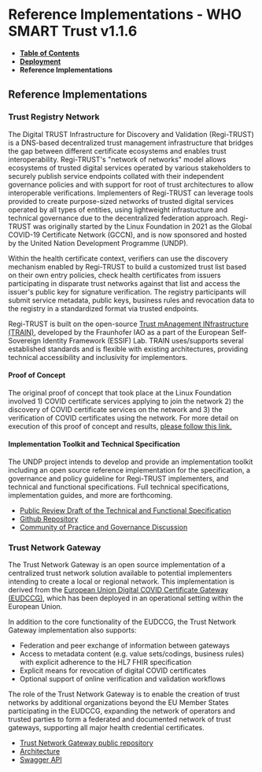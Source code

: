 # Reference Implementations - WHO SMART Trust v1.1.6

* [**Table of Contents**](toc.md)
* [**Deployment**](deployment.md)
* **Reference Implementations**

## Reference Implementations

### Trust Registry Network

The Digital TRUST Infrastructure for Discovery and Validation (Regi-TRUST) is a DNS-based decentralized trust management infrastructure that bridges the gap between different certificate ecosystems and enables trust interoperability. Regi-TRUST's "network of networks" model allows ecosystems of trusted digital services operated by various stakeholders to securely publish service endpoints collated with their independent governance policies and with support for root of trust architectures to allow interoperable verifications. Implementers of Regi-TRUST can leverage tools provided to create purpose-sized networks of trusted digital services operated by all types of entities, using lightweight infrastucture and technical governance due to the decentralized federation approach. Regi-TRUST was originally started by the Linux Foundation in 2021 as the Global COVID-19 Certificate Network (GCCN), and is now sponsored and hosted by the United Nation Development Programme (UNDP).

Within the health certificate context, verifiers can use the discovery mechanism enabled by Regi-TRUST to build a customized trust list based on their own entry policies, check health certificates from issuers participating in disparate trust networks against that list and access the issuer's public key for signature verification. The registry participants will submit service metadata, public keys, business rules and revocation data to the registry in a standardized format via trusted endpoints.

Regi-TRUST is built on the open-source [Trust mAnagement INfrastructure (TRAIN)](https://gitlab.grnet.gr/essif-lab/infrastructure/fraunhofer/train_project_summary), developed by the Fraunhofer IAO as a part of the European Self-Sovereign Identity Framework (ESSIF) Lab. TRAIN uses/supports several established standards and is flexible with existing architectures, providing technical accessibility and inclusivity for implementors.

#### Proof of Concept

The original proof of concept that took place at the Linux Foundation involved 1) COVID certificate services applying to join the network 2) the discovery of COVID certificate services on the network and 3) the verification of COVID certificates using the network. For more detail on execution of this proof of concept and results, [please follow this link.](https://www.lfph.io/2022/04/19/lfph-completes-the-proof-of-concept-of-its-gccn-trust-registry-network/)

#### Implementation Toolkit and Technical Specification

The UNDP project intends to develop and provide an implementation toolkit including an open source reference implementation for the specification, a governance and policy guideline for Regi-TRUST implementers, and technical and functional specifications. Full technical specifications, implementation guides, and more are forthcoming.

* [Public Review Draft of the Technical and Functional Specification](https://docs.google.com/document/d/1MOmhbPsVhGEULUeBhUdieYzpi6VzdPZedCAHb5aHEE0)
* [Github Repository](https://github.com/undp/Regi-TRUST)
* [Community of Practice and Governance Discussion](https://www.sparkblue.org/Regi-TRUST/)

### Trust Network Gateway

The Trust Network Gateway is an open source implementation of a centralized trust network solution available to potential implementers intending to create a local or regional network. This implementation is derived from the [European Union Digital COVID Certificate Gateway (EUDCCG)](https://github.com/ehn-dcc-development/eu-dcc-overview), which has been deployed in an operational setting within the European Union.

In addition to the core functionality of the EUDCCG, the Trust Network Gateway implementation also supports:

* Federation and peer exchange of information between gateways
* Access to metadata content (e.g. value sets/codings, business rules) with explicit adherence to the HL7 FHIR specification
* Explicit means for revocation of digital COVID certificates
* Optional support of online verification and validation workflows

The role of the Trust Network Gateway is to enable the creation of trust networks by additional organizations beyond the EU Member States participating in the EUDCCG, expanding the network of operators and trusted parties to form a federated and documented network of trust gateways, supporting all major health credential certificates.

* [Trust Network Gateway public repository](https://github.com/WorldHealthOrganization/ddcc-gateway)
* [Architecture](./trust_network_gateway_architecture.md)
* [Swagger API](openapi)

